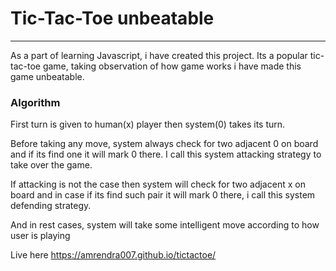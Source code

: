 # Tic-Tac-Toe unbeatable
---
As a part of learning Javascript, i have created this project.
Its a popular tic-tac-toe game, taking observation of how game 
works i have made this game unbeatable.

### Algorithm 

First turn is given to human(x) player then system(0) takes its turn.

Before taking any move, system always check for two adjacent 0 on board and if its find one it will mark 0 there.
I call this system attacking strategy to take over the game.

If attacking is not the case then system will check for two adjacent x on board and in case if its find such pair
it will mark 0 there, i call this system defending strategy.

And in rest cases, system will take some intelligent move according to how user is playing


Live here <https://amrendra007.github.io/tictactoe/>
